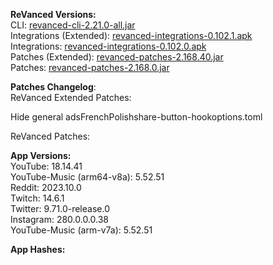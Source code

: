 **ReVanced Versions:**  
CLI: [revanced-cli-2.21.0-all.jar](https://github.com/j-hc/revanced-cli/releases/tag/v2.21.0)  
Integrations (Extended): [revanced-integrations-0.102.1.apk](https://github.com/inotia00/revanced-integrations/releases/tag/v0.102.1)  
Integrations: [revanced-integrations-0.102.0.apk](https://github.com/revanced/revanced-integrations/releases/tag/v0.102.0)  
Patches (Extended): [revanced-patches-2.168.40.jar](https://github.com/inotia00/revanced-patches/releases/tag/v2.168.40)  
Patches: [revanced-patches-2.168.0.jar](https://github.com/revanced/revanced-patches/releases/tag/v2.168.0)  

**Patches Changelog**:   
ReVanced Extended Patches:  

Hide general adsFrenchPolishshare-button-hookoptions.toml
  
ReVanced Patches:   


  
**App Versions:**  
YouTube: 18.14.41  
YouTube-Music (arm64-v8a): 5.52.51  
Reddit: 2023.10.0  
Twitch: 14.6.1  
Twitter: 9.71.0-release.0  
Instagram: 280.0.0.0.38  
YouTube-Music (arm-v7a): 5.52.51  

**App Hashes:**  
  
